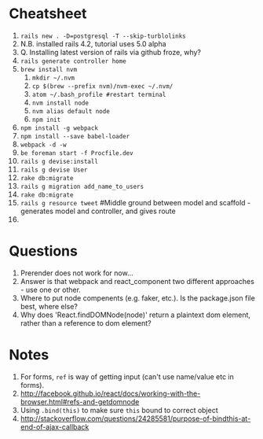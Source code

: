 # Cheatsheet
1. `rails new . -D=postgresql -T --skip-turblolinks`
  1. N.B. installed rails 4.2, tutorial uses 5.0 alpha
  2. Q. Installing latest version of rails via github froze, why?
2. `rails generate controller home`
3. `brew install nvm`
    1. `mkdir ~/.nvm`
    2. `cp $(brew --prefix nvm)/nvm-exec ~/.nvm/`
    3. `atom ~/.bash_profile #restart terminal`
    4. `nvm install node`
    5. `nvm alias default node`
    6. `npm init`
4. `npm install -g webpack`
  1. `npm install --save babel-loader`
  2. `webpack -d -w`
5. `be foreman start -f Procfile.dev`
6. `rails g devise:install`
  1. `rails g devise User`
  2. `rake db:migrate`
7. `rails g migration add_name_to_users`
  1. `rake db:migrate`
8. `rails g resource tweet` #Middle ground between model and scaffold - generates model and controller, and gives route
9. 



# Questions
1. Prerender does not work for now...
  1. Answer is that webpack and react_component two different approaches - use one or other.
2. Where to put node compenents (e.g. faker, etc.).  Is the package.json file best, where else?
3. Why does 'React.findDOMNode(node)' return a plaintext dom element, rather than a reference to dom element?

# Notes
1. For forms, `ref` is way of getting input (can't use name/value etc in forms).  
  1. http://facebook.github.io/react/docs/working-with-the-browser.html#refs-and-getdomnode
2. Using `.bind(this)` to make sure `this` bound to correct object
  1. http://stackoverflow.com/questions/24285581/purpose-of-bindthis-at-end-of-ajax-callback
